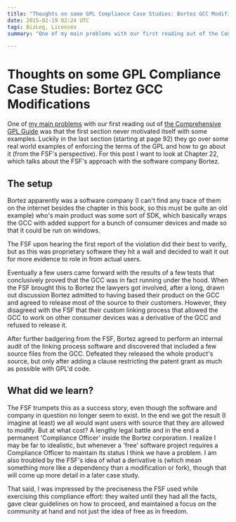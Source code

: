```yaml
---
title: "Thoughts on some GPL Compliance Case Studies: Bortez GCC Modifications"
date: 2015-02-19 02:24 UTC
tags: BizLeg, Licenses
summary: "One of my main problems with our first reading out of the Comprehensive GPL Guide was that the first section never motivated itself with some examples. Luckily in the last section (starting at page 92) they go over some real world examples of enforcing the terms of the GPL and how to go about it (from the FSF's perspective). For this post I want to look at Chapter 22, which talks about the FSF's approach with the software company Bortez."

---
```


# Thoughts on some GPL Compliance Case Studies: Bortez GCC Modifications


One of [my main problems](2015/02/06/initial-review-of-copyleft-and-the-gnu-general-public-license.html.markdown) with our first reading out of [the Comprehensive GPL Guide](http://bizlegfoss-ritigm.rhcloud.com/static/books/comprehensive-gpl-guide.pdf) was that the first section never motivated itself with some examples. Luckily in the last section (starting at page 92) they go over some real world examples of enforcing the terms of the GPL and how to go about it (from the FSF's perspective). For this post I want to look at Chapter 22, which talks about the FSF's approach with the software company Bortez.

## The setup

Bortez apparently was a software company (I can't find any trace of them on the internet besides the chapter in this book, so this must be quite an old example) who's main product was some sort of SDK, which basically wraps the GCC with added support for a bunch of consumer devices and made so that it could be run on windows.

The FSF upon hearing the first report of the violation did their best to verify, but as this was proprietary software they hit a wall and decided to wait it out for more evidence to role in from actual users.

Eventually a few users came forward with the results of a few tests that conclusively proved that the GCC was in fact running under the hood. When the FSF brought this to Bortez the lawyers got involved, after a long, drawn out discussion Bortez admitted to having based their product on the GCC and agreed to release most of the source to their customers. However, they disagreed with the FSF that their custom linking process that allowed the GCC to work on other consumer devices was a derivative of the GCC and refused to release it.

After further badgering from the FSF, Bortez agreed to perform an internal audit of the linking process software and discovered that included a few source files from the GCC. Defeated they released the whole product's source, but only after adding a clause restricting the patent grant as much as possible with GPL'd code.

## What did we learn?

The FSF trumpets this as a success story, even though the software and company in question no longer seem to exist. In the end we got the result (I imagine at least) we all would want users with source that they are allowed to modify. But at what cost? A lengthy legal battle and in the end a permanent 'Compliance Officer' inside the Bortez corporation. I realize I may be far to idealistic, but whenever a 'free' software project requires a Compliance Officer to maintain its status I think we have a problem. I am also troubled by the FSF's idea of what a derivative is (which mean something more like a dependency than a modification or fork), though that will come up more detail in a later case study.

That said, I was impressed by the preciseness the FSF used while exercising this compliance effort: they waited until they had all the facts, gave clear guidelines on how to proceed, and maintained a focus on the community at hand and not just the idea of free as in freedom.
